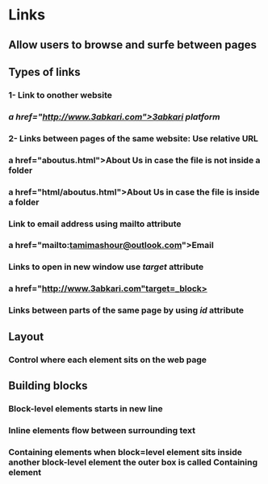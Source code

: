 # Links

## Allow users to browse and surfe between pages

## Types of links

### 1- Link to onother website

### *a href="http://www.3abkari.com">3abkari platform</a>*

### 2- Links between pages of the same website: Use relative URL

### a href="aboutus.html">About Us</a> in case the file is not inside a folder

### a href="html/aboutus.html">About Us</a> in case the file is inside a folder

### Link to email address using mailto attribute

### a href="mailto:tamimashour@outlook.com">Email</a>

### Links to open in new window use *target* attribute

### a href="http://www.3abkari.com"target=_block>

### Links between parts of the same page by using *id* attribute

## Layout

### Control where each element sits on the web page

## Building blocks

### Block-level elements starts in new line

### Inline elements flow between surrounding text

### Containing elements when block=level element sits inside another block-level element the outer box is called Containing element
